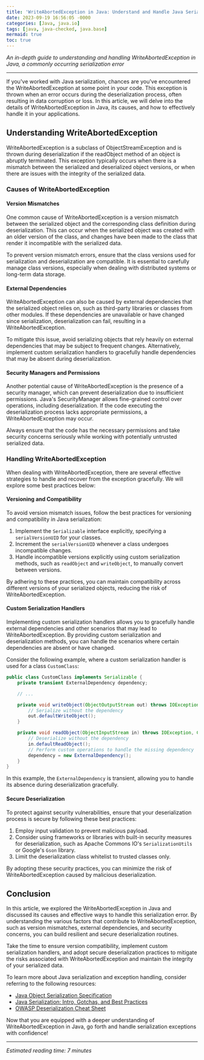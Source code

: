 ```yaml
---
title: 'WriteAbortedException in Java: Understand and Handle Java Serialization Errors'
date: 2023-09-19 16:56:05 -0000
categories: [Java, java.io]
tags: [java, java-checked, java.base]
mermaid: true
toc: true
---
```



*An in-depth guide to understanding and handling WriteAbortedException in Java, a commonly occurring serialization error*

---

If you've worked with Java serialization, chances are you've encountered the WriteAbortedException at some point in your code. This exception is thrown when an error occurs during the deserialization process, often resulting in data corruption or loss. In this article, we will delve into the details of WriteAbortedException in Java, its causes, and how to effectively handle it in your applications.

## Understanding WriteAbortedException

WriteAbortedException is a subclass of ObjectStreamException and is thrown during deserialization if the readObject method of an object is abruptly terminated. This exception typically occurs when there is a mismatch between the serialized and deserialized object versions, or when there are issues with the integrity of the serialized data.

### Causes of WriteAbortedException

#### Version Mismatches

One common cause of WriteAbortedException is a version mismatch between the serialized object and the corresponding class definition during deserialization. This can occur when the serialized object was created with an older version of the class, and changes have been made to the class that render it incompatible with the serialized data.

To prevent version mismatch errors, ensure that the class versions used for serialization and deserialization are compatible. It is essential to carefully manage class versions, especially when dealing with distributed systems or long-term data storage.

#### External Dependencies

WriteAbortedException can also be caused by external dependencies that the serialized object relies on, such as third-party libraries or classes from other modules. If these dependencies are unavailable or have changed since serialization, deserialization can fail, resulting in a WriteAbortedException.

To mitigate this issue, avoid serializing objects that rely heavily on external dependencies that may be subject to frequent changes. Alternatively, implement custom serialization handlers to gracefully handle dependencies that may be absent during deserialization.

#### Security Managers and Permissions

Another potential cause of WriteAbortedException is the presence of a security manager, which can prevent deserialization due to insufficient permissions. Java's SecurityManager allows fine-grained control over operations, including deserialization. If the code executing the deserialization process lacks appropriate permissions, a WriteAbortedException may occur.

Always ensure that the code has the necessary permissions and take security concerns seriously while working with potentially untrusted serialized data.

### Handling WriteAbortedException

When dealing with WriteAbortedException, there are several effective strategies to handle and recover from the exception gracefully. We will explore some best practices below:

#### Versioning and Compatibility

To avoid version mismatch issues, follow the best practices for versioning and compatibility in Java serialization:

1. Implement the `Serializable` interface explicitly, specifying a `serialVersionUID` for your classes.
2. Increment the `serialVersionUID` whenever a class undergoes incompatible changes.
3. Handle incompatible versions explicitly using custom serialization methods, such as `readObject` and `writeObject`, to manually convert between versions.

By adhering to these practices, you can maintain compatibility across different versions of your serialized objects, reducing the risk of WriteAbortedException.

#### Custom Serialization Handlers

Implementing custom serialization handlers allows you to gracefully handle external dependencies and other scenarios that may lead to WriteAbortedException. By providing custom serialization and deserialization methods, you can handle the scenarios where certain dependencies are absent or have changed.

Consider the following example, where a custom serialization handler is used for a class `CustomClass`:

```java
public class CustomClass implements Serializable {
    private transient ExternalDependency dependency;

    // ...

    private void writeObject(ObjectOutputStream out) throws IOException {
        // Serialize without the dependency
        out.defaultWriteObject();
    }

    private void readObject(ObjectInputStream in) throws IOException, ClassNotFoundException {
        // Deserialize without the dependency
        in.defaultReadObject();
        // Perform custom operations to handle the missing dependency
        dependency = new ExternalDependency();
    }
}
```

In this example, the `ExternalDependency` is transient, allowing you to handle its absence during deserialization gracefully.

#### Secure Deserialization

To protect against security vulnerabilities, ensure that your deserialization process is secure by following these best practices:

1. Employ input validation to prevent malicious payload.
2. Consider using frameworks or libraries with built-in security measures for deserialization, such as Apache Commons IO's `SerializationUtils` or Google's `Gson` library.
3. Limit the deserialization class whitelist to trusted classes only.

By adopting these security practices, you can minimize the risk of WriteAbortedException caused by malicious deserialization.

## Conclusion

In this article, we explored the WriteAbortedException in Java and discussed its causes and effective ways to handle this serialization error. By understanding the various factors that contribute to WriteAbortedException, such as version mismatches, external dependencies, and security concerns, you can build resilient and secure deserialization routines.

Take the time to ensure version compatibility, implement custom serialization handlers, and adopt secure deserialization practices to mitigate the risks associated with WriteAbortedException and maintain the integrity of your serialized data.

To learn more about Java serialization and exception handling, consider referring to the following resources:

- [Java Object Serialization Specification](https://docs.oracle.com/en/java/javase/11/docs/api/java.base/java/io/package-summary.html)
- [Java Serialization: Intro, Gotchas, and Best Practices](https://www.baeldung.com/java-serialization)
- [OWASP Deserialization Cheat Sheet](https://cheatsheetseries.owasp.org/cheatsheets/Deserialization_Cheat_Sheet.html)

Now that you are equipped with a deeper understanding of WriteAbortedException in Java, go forth and handle serialization exceptions with confidence!

---

*Estimated reading time: 7 minutes*